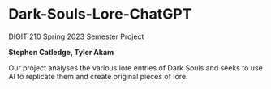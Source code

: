 # Dark-Souls-Lore-ChatGPT
DIGIT 210 Spring 2023 Semester Project

**Stephen Catledge, Tyler Akam**

Our project analyses the various lore entries of Dark Souls and seeks to use AI to replicate them and create original pieces of lore. 